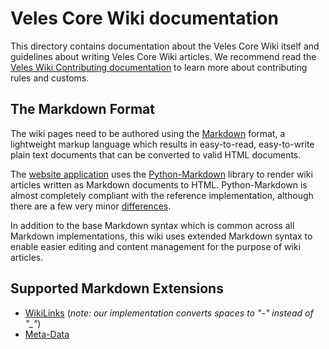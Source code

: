 # Veles Core Wiki documentation
This directory contains documentation about the Veles Core Wiki itself and guidelines about writing Veles Core Wiki articles. We recommend read the [Veles Wiki Contributing documentation](https://github.com/mdfkbtc/veles-wiki/blob/master/docs/CONTRIBUTING.md) to learn more about contributing rules and customs. 

## The Markdown Format
The wiki pages need to be authored using the [Markdown](https://daringfireball.net/projects/markdown/) format,
a lightweight markup language which results in easy-to-read, easy-to-write plain text documents that can be 
converted to valid HTML documents. 

The [website application](https://github.com/velescore/veles-website) uses the [Python-Markdown](https://python-markdown.github.io/) library to render 
wiki articles written as Markdown documents to HTML. Python-Markdown is almost completely compliant with 
the reference implementation, although there are a few very minor [differences](https://python-markdown.github.io/#differences).

In addition to the base Markdown syntax which is common across all Markdown implementations, this wiki uses
extended Markdown syntax to enable easier editing and content management for the purpose of wiki articles.

## Supported Markdown Extensions
- [WikiLinks](https://python-markdown.github.io/extensions/wikilinks/) (*note: our implementation converts spaces to "-" instead of "_"*)
- [Meta-Data](https://python-markdown.github.io/extensions/meta_data/)
